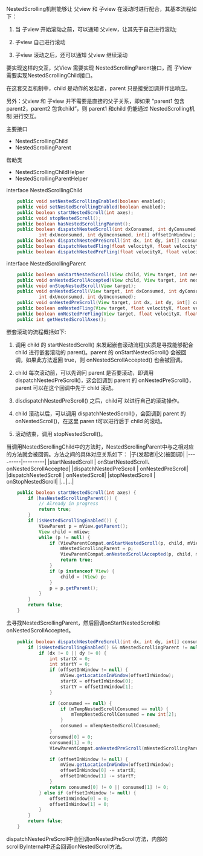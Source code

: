 NestedScrolling机制能够让 父view 和 子view 在滚动时进行配合，其基本流程如下：

1. 当 子view 开始滚动之前，可以通知 父view，让其先于自己进行滚动;

2. 子view 自己进行滚动

3. 子view 滚动之后，还可以通知 父view 继续滚动

要实现这样的交互，父View 需要实现 NestedScrollingParent接口，而 子View 需要实现NestedScrollingChild接口。

在这套交互机制中，child 是动作的发起者，parent 只是接受回调并作出响应。

另外：父view 和 子view 并不需要是直接的父子关系，即如果 "parent1 包含 parent2，parent2 包含child”，则 parent1 和child 仍能通过 NestedScrolling机制 进行交互。

主要接口
* NestedScrollingChild
* NestedScrollingParent

帮助类
* NestedScrollingChildHelper
* NestedScrollingParentHelper

interface NestedScrollingChild
```java
    public void setNestedScrollingEnabled(boolean enabled);
    public void setNestedScrollingEnabled(boolean enabled);
    public boolean startNestedScroll(int axes);
    public void stopNestedScroll();
    public boolean hasNestedScrollingParent();
    public boolean dispatchNestedScroll(int dxConsumed, int dyConsumed,
            int dxUnconsumed, int dyUnconsumed, int[] offsetInWindow);
    public boolean dispatchNestedPreScroll(int dx, int dy, int[] consumed, int[] offsetInWindow);
    public boolean dispatchNestedFling(float velocityX, float velocityY, boolean consumed);
    public boolean dispatchNestedPreFling(float velocityX, float velocityY);
```

interface NestedScrollingParent
```java
    public boolean onStartNestedScroll(View child, View target, int nestedScrollAxes);
    public void onNestedScrollAccepted(View child, View target, int nestedScrollAxes);
    public void onStopNestedScroll(View target);
    public void onNestedScroll(View target, int dxConsumed, int dyConsumed,
            int dxUnconsumed, int dyUnconsumed);
    public void onNestedPreScroll(View target, int dx, int dy, int[] consumed);
    public boolean onNestedFling(View target, float velocityX, float velocityY, boolean consumed);
    public boolean onNestedPreFling(View target, float velocityX, float velocityY);
    public int getNestedScrollAxes();
```

嵌套滚动的流程概括如下:
1. 调用 child 的 startNestedScroll() 来发起嵌套滚动流程(实质是寻找能够配合 child 进行嵌套滚动的 parent)。parent 的 onStartNestedScroll() 会被回调，如果此方法返回 true，则 onNestedScrollAccepted() 也会被回调。

2. child 每次滚动前，可以先询问 parent 是否要滚动，即调用 dispatchNestedPreScroll()，这会回调到 parent 的 onNestedPreScroll()，parent 可以在这个回调中先于 child 滚动。

3. disdispatchNestedPreScroll() 之后，child可 以进行自己的滚动操作。

4. child 滚动以后，可以调用 dispatchNestedScroll()，会回调到 parent 的 onNestedScroll()，在这里 paren t可以进行后于 child 的滚动。

5. 滚动结束，调用 stopNestedScroll()。

当调用NestedScrollingChild中的方法时，NestedScrollingParent中与之相对应的方法就会被回调。方法之间的具体对应关系如下：
|子(发起者)|父(被回调)|
|---------|---------|
|startNestedScroll | onStartNestedScroll、onNestedScrollAccepted|
|dispatchNestedPreScroll | onNestedPreScroll|
|dispatchNestedScroll | onNestedScroll|
|stopNestedScroll | onStopNestedScroll|
|...|...|

```java
    public boolean startNestedScroll(int axes) {
        if (hasNestedScrollingParent()) {
            // Already in progress
            return true;
        }
        if (isNestedScrollingEnabled()) {
            ViewParent p = mView.getParent();
            View child = mView;
            while (p != null) {
                if (ViewParentCompat.onStartNestedScroll(p, child, mView, axes)) {
                    mNestedScrollingParent = p;
                    ViewParentCompat.onNestedScrollAccepted(p, child, mView, axes);
                    return true;
                }
                if (p instanceof View) {
                    child = (View) p;
                }
                p = p.getParent();
            }
        }
        return false;
    }
```
去寻找NestedScrollingParent，然后回调onStartNestedScroll和onNestedScrollAccepted。

```java
    public boolean dispatchNestedPreScroll(int dx, int dy, int[] consumed, int[] offsetInWindow) {
        if (isNestedScrollingEnabled() && mNestedScrollingParent != null) {
            if (dx != 0 || dy != 0) {
                int startX = 0;
                int startY = 0;
                if (offsetInWindow != null) {
                    mView.getLocationInWindow(offsetInWindow);
                    startX = offsetInWindow[0];
                    startY = offsetInWindow[1];
                }

                if (consumed == null) {
                    if (mTempNestedScrollConsumed == null) {
                        mTempNestedScrollConsumed = new int[2];
                    }
                    consumed = mTempNestedScrollConsumed;
                }
                consumed[0] = 0;
                consumed[1] = 0;
                ViewParentCompat.onNestedPreScroll(mNestedScrollingParent, mView, dx, dy, consumed);

                if (offsetInWindow != null) {
                    mView.getLocationInWindow(offsetInWindow);
                    offsetInWindow[0] -= startX;
                    offsetInWindow[1] -= startY;
                }
                return consumed[0] != 0 || consumed[1] != 0;
            } else if (offsetInWindow != null) {
                offsetInWindow[0] = 0;
                offsetInWindow[1] = 0;
            }
        }
        return false;
    }
```
dispatchNestedPreScroll中会回调onNestedPreScroll方法，内部的scrollByInternal中还会回调onNestedScroll方法。